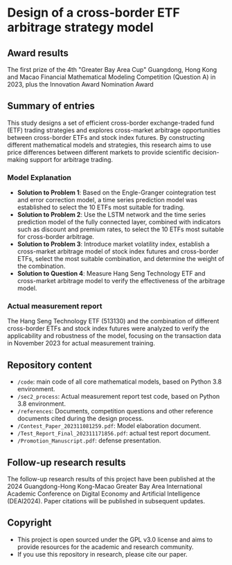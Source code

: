 # Design of a cross-border ETF arbitrage strategy model



## Award results

The first prize of the 4th "Greater Bay Area Cup" Guangdong, Hong Kong and Macao Financial Mathematical Modeling Competition (Question A) in 2023, plus the Innovation Award Nomination Award

## Summary of entries

This study designs a set of efficient cross-border exchange-traded fund (ETF) trading strategies and explores cross-market arbitrage opportunities between cross-border ETFs and stock index futures. By constructing different mathematical models and strategies, this research aims to use price differences between different markets to provide scientific decision-making support for arbitrage trading.

### Model Explanation

- **Solution to Problem 1**: Based on the Engle-Granger cointegration test and error correction model, a time series prediction model was established to select the 10 ETFs most suitable for trading.
- **Solution to Problem 2**: Use the LSTM network and the time series prediction model of the fully connected layer, combined with indicators such as discount and premium rates, to select the 10 ETFs most suitable for cross-border arbitrage.
- **Solution to Problem 3**: Introduce market volatility index, establish a cross-market arbitrage model of stock index futures and cross-border ETFs, select the most suitable combination, and determine the weight of the combination.
- **Solution to Question 4**: Measure Hang Seng Technology ETF and cross-market arbitrage model to verify the effectiveness of the arbitrage model.

### Actual measurement report

The Hang Seng Technology ETF (513130) and the combination of different cross-border ETFs and stock index futures were analyzed to verify the applicability and robustness of the model, focusing on the transaction data in November 2023 for actual measurement training.

## Repository content

- `/code`: main code of all core mathematical models, based on Python 3.8 environment.
- `/sec2_process`: Actual measurement report test code, based on Python 3.8 environment.
- `/references`: Documents, competition questions and other reference documents cited during the design process.
- `/Contest_Paper_202311081259.pdf`: Model elaboration document.
- `/Test_Report_Final_202311171856.pdf`: actual test report document.
- `/Promotion_Manuscript.pdf`: defense presentation.

## Follow-up research results

The follow-up research results of this project have been published at the 2024 Guangdong-Hong Kong-Macao Greater Bay Area International Academic Conference on Digital Economy and Artificial Intelligence (DEAI2024). Paper citations will be published in subsequent updates.

## Copyright

- This project is open sourced under the GPL v3.0 license and aims to provide resources for the academic and research community.
- If you use this repository in research, please cite our paper.
